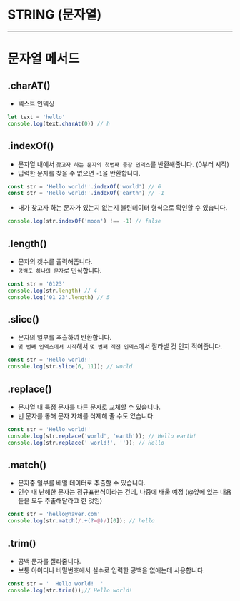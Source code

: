 # STRING (문자열)

---
# 문자열 메서드
## .charAT()
* 텍스트 인덱싱
```js
let text = 'hello'
console.log(text.charAt(0)) // h
```
## .indexOf()
* 문자열 내에서 `찾고자 하는 문자의 첫번째 등장 인덱스`를 반환해줍니다. (0부터 시작)
* 입력한 문자를 찾을 수 없으면 `-1`을 반환합니다.
```javascript
const str = 'Hello world!'.indexOf('world') // 6
const str = 'Hello world!'.indexOf('earth') // -1
```
* 내가 찾고자 하는 문자가 있는지 없는지 불린데이터 형식으로 확인할 수 있습니다.
```javascript
console.log(str.indexOf('moon') !== -1) // false
```
## .length()
* 문자의 갯수를 출력해줍니다.
* `공백도 하나의 문자`로 인식합니다.
```javascript
const str = '0123'
console.log(str.length) // 4
console.log('01 23'.length) // 5 
```
## .slice()
* 문자의 일부를 추출하여 반환합니다.
* `몇 번째 인덱스에서 시작`해서 `몇 번째 직전 인덱스`에서 잘라낼 것 인지 적어줍니다.
```javascript
const str = 'Hello world!'
console.log(str.slice(6, 11)); // world 
```
## .replace()
* 문자열 내 특정 문자를 다른 문자로 교체할 수 있습니다.
* 빈 문자를 통해 문자 자체를 삭제해 줄 수도 있습니다.
```javascript
const str = 'Hello world!'
console.log(str.replace('world', 'earth')); // Hello earth!
console.log(str.replace(' world!', '')); // Hello
```
## .match()
* 문자중 일부를 배열 데이터로 추출할 수 있습니다.
* 인수 내 난해한 문자는 정규표현식이라는 건데, 나중에 배울 예정 (@앞에 있는 내용들을 모두 추출해달라고 한 것임)

```javascript
const str = 'hello@naver.com'
console.log(str.match(/.+(?=@)/)[0]); // hello 
```
## .trim() 
* 공백 문자를 잘라줍니다.
* 보통 아이디나 비밀번호에서 실수로 입력한 공백을 없애는데 사용합니다.
```javascript
const str = '  Hello world!  '
console.log(str.trim());// Hello world!
```

